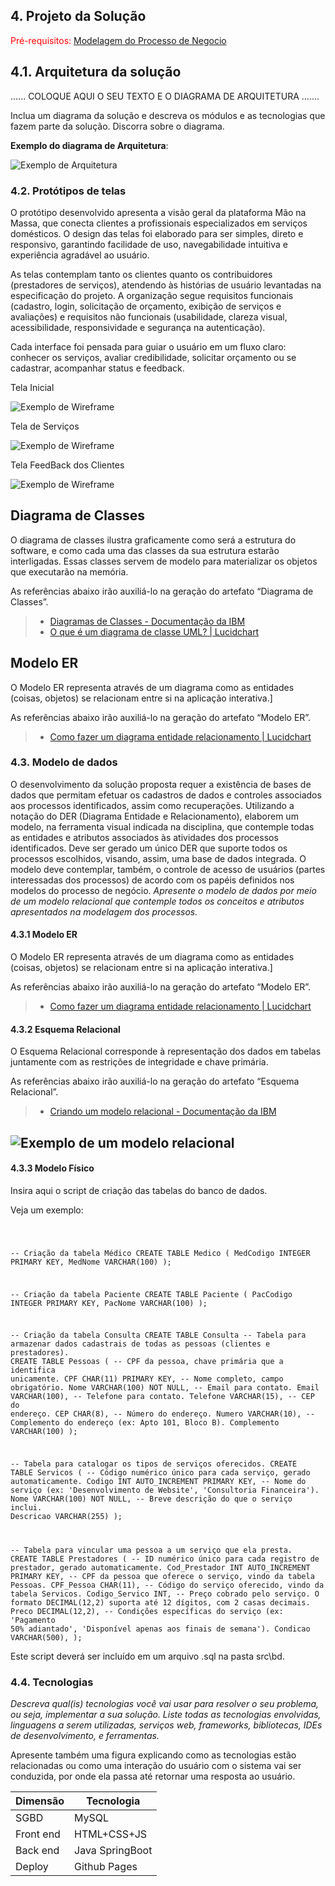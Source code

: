 ## 4. Projeto da Solução

<span style="color:red">Pré-requisitos: <a href="03-Modelagem do Processo de Negocio.md"> Modelagem do Processo de Negocio</a></span>

## 4.1. Arquitetura da solução


......  COLOQUE AQUI O SEU TEXTO E O DIAGRAMA DE ARQUITETURA .......

 Inclua um diagrama da solução e descreva os módulos e as tecnologias
 que fazem parte da solução. Discorra sobre o diagrama.
 
 **Exemplo do diagrama de Arquitetura**:
 
 ![Exemplo de Arquitetura](./images/arquitetura-exemplo.png)
 

### 4.2. Protótipos de telas

O protótipo desenvolvido apresenta a visão geral da plataforma Mão na Massa, que conecta clientes a profissionais especializados em serviços domésticos. O design das telas foi elaborado para ser simples, direto e responsivo, garantindo facilidade de uso, navegabilidade intuitiva e experiência agradável ao usuário.

As telas contemplam tanto os clientes quanto os contribuidores (prestadores de serviços), atendendo às histórias de usuário levantadas na especificação do projeto. A organização segue requisitos funcionais (cadastro, login, solicitação de orçamento, exibição de serviços e avaliações) e requisitos não funcionais (usabilidade, clareza visual, acessibilidade, responsividade e segurança na autenticação).

Cada interface foi pensada para guiar o usuário em um fluxo claro: conhecer os serviços, avaliar credibilidade, solicitar orçamento ou se cadastrar, acompanhar status e feedback.

Tela Inicial

![Exemplo de Wireframe](images/inicial.png)

Tela de Serviços

![Exemplo de Wireframe](images/servicos.png)

Tela FeedBack dos Clientes 

![Exemplo de Wireframe](images/feedback.png)
## Diagrama de Classes

O diagrama de classes ilustra graficamente como será a estrutura do software, e como cada uma das classes da sua estrutura estarão interligadas. Essas classes servem de modelo para materializar os objetos que executarão na memória.

As referências abaixo irão auxiliá-lo na geração do artefato “Diagrama de Classes”.

> - [Diagramas de Classes - Documentação da IBM](https://www.ibm.com/docs/pt-br/rational-soft-arch/9.6.1?topic=diagrams-class)
> - [O que é um diagrama de classe UML? | Lucidchart](https://www.lucidchart.com/pages/pt/o-que-e-diagrama-de-classe-uml)

## Modelo ER

O Modelo ER representa através de um diagrama como as entidades (coisas, objetos) se relacionam entre si na aplicação interativa.]

As referências abaixo irão auxiliá-lo na geração do artefato “Modelo ER”.

> - [Como fazer um diagrama entidade relacionamento | Lucidchart](https://www.lucidchart.com/pages/pt/como-fazer-um-diagrama-entidade-relacionamento)


### 4.3. Modelo de dados

O desenvolvimento da solução proposta requer a existência de bases de dados que permitam efetuar os cadastros de dados e controles associados aos processos identificados, assim como recuperações.
Utilizando a notação do DER (Diagrama Entidade e Relacionamento), elaborem um modelo, na ferramenta visual indicada na disciplina, que contemple todas as entidades e atributos associados às atividades dos processos identificados. Deve ser gerado um único DER que suporte todos os processos escolhidos, visando, assim, uma base de dados integrada. O modelo deve contemplar, também, o controle de acesso de usuários (partes interessadas dos processos) de acordo com os papéis definidos nos modelos do processo de negócio.
_Apresente o modelo de dados por meio de um modelo relacional que contemple todos os conceitos e atributos apresentados na modelagem dos processos._

#### 4.3.1 Modelo ER

O Modelo ER representa através de um diagrama como as entidades (coisas, objetos) se relacionam entre si na aplicação interativa.]

As referências abaixo irão auxiliá-lo na geração do artefato “Modelo ER”.

> - [Como fazer um diagrama entidade relacionamento | Lucidchart](https://www.lucidchart.com/pages/pt/como-fazer-um-diagrama-entidade-relacionamento)

#### 4.3.2 Esquema Relacional

O Esquema Relacional corresponde à representação dos dados em tabelas juntamente com as restrições de integridade e chave primária.
 
As referências abaixo irão auxiliá-lo na geração do artefato “Esquema Relacional”.

> - [Criando um modelo relacional - Documentação da IBM](https://www.ibm.com/docs/pt-br/cognos-analytics/10.2.2?topic=designer-creating-relational-model)

![Exemplo de um modelo relacional](images/modeloRelacional.png "Exemplo de Modelo Relacional.")
---


#### 4.3.3 Modelo Físico

Insira aqui o script de criação das tabelas do banco de dados.

Veja um exemplo:

<code>

 -- Criação da tabela Médico
CREATE TABLE Medico (
    MedCodigo INTEGER PRIMARY KEY,
    MedNome VARCHAR(100)
);


-- Criação da tabela Paciente
CREATE TABLE Paciente (
    PacCodigo INTEGER PRIMARY KEY,
    PacNome VARCHAR(100)
);

-- Criação da tabela Consulta
CREATE TABLE Consulta 
  -- Tabela para armazenar dados cadastrais de todas as pessoas (clientes e prestadores).
CREATE TABLE Pessoas (
    -- CPF da pessoa, chave primária que a identifica unicamente.
    CPF CHAR(11) PRIMARY KEY,
    -- Nome completo, campo obrigatório.
    Nome VARCHAR(100) NOT NULL,
    -- Email para contato.
    Email VARCHAR(100),
    -- Telefone para contato.
    Telefone VARCHAR(15),
    -- CEP do endereço.
    CEP CHAR(8),
    -- Número do endereço.
    Numero VARCHAR(10),
    -- Complemento do endereço (ex: Apto 101, Bloco B).
    Complemento VARCHAR(100)
);

-- Tabela para catalogar os tipos de serviços oferecidos.
CREATE TABLE Servicos (
    -- Código numérico único para cada serviço, gerado automaticamente.
    Codigo INT AUTO_INCREMENT PRIMARY KEY,
    -- Nome do serviço (ex: 'Desenvolvimento de Website', 'Consultoria Financeira').
    Nome VARCHAR(100) NOT NULL,
    -- Breve descrição do que o serviço inclui.
    Descricao VARCHAR(255)
);

-- Tabela para vincular uma pessoa a um serviço que ela presta.
CREATE TABLE Prestadores (
    -- ID numérico único para cada registro de prestador, gerado automaticamente.
    Cod_Prestador INT AUTO_INCREMENT PRIMARY KEY,
    -- CPF da pessoa que oferece o serviço, vindo da tabela Pessoas.
    CPF_Pessoa CHAR(11),
    -- Código do serviço oferecido, vindo da tabela Servicos.
    Codigo_Servico INT,
    -- Preço cobrado pelo serviço. O formato DECIMAL(12,2) suporta até 12 dígitos, com 2 casas decimais.
    Preco DECIMAL(12,2),
    -- Condições específicas do serviço (ex: 'Pagamento 50% adiantado', 'Disponível apenas aos finais de semana').
    Condicao VARCHAR(500),
);
</code>

Este script deverá ser incluído em um arquivo .sql na pasta src\bd.




### 4.4. Tecnologias

_Descreva qual(is) tecnologias você vai usar para resolver o seu problema, ou seja, implementar a sua solução. Liste todas as tecnologias envolvidas, linguagens a serem utilizadas, serviços web, frameworks, bibliotecas, IDEs de desenvolvimento, e ferramentas._

Apresente também uma figura explicando como as tecnologias estão relacionadas ou como uma interação do usuário com o sistema vai ser conduzida, por onde ela passa até retornar uma resposta ao usuário.


| **Dimensão**   | **Tecnologia**  |
| ---            | ---             |
| SGBD           | MySQL           |
| Front end      | HTML+CSS+JS     |
| Back end       | Java SpringBoot |
| Deploy         | Github Pages    |

